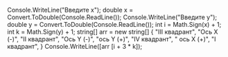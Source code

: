 Console.WriteLine("Введите x");
double x = Convert.ToDouble(Console.ReadLine());
Console.WriteLine("Введите y");
double y = Convert.ToDouble(Console.ReadLine());
int i = Math.Sign(x) + 1;
int k = Math.Sign(y) + 1;
string[] arr = new string[] {
    "III квадрант", "Ось X (-)", "II квадрант", "Ось Y (-)", "ось Y (+)", "IV квадрант", " ось X (+)", "I квадрант",
    }
Console.WriteLine([arr [i + 3 * k]);
